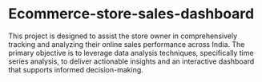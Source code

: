# Ecommerce-store-sales-dashboard
This project is designed to assist the store owner in comprehensively tracking and analyzing their online sales performance across India. The primary objective is to leverage data analysis techniques, specifically time series analysis, to deliver actionable insights and an interactive dashboard that supports informed decision-making.
